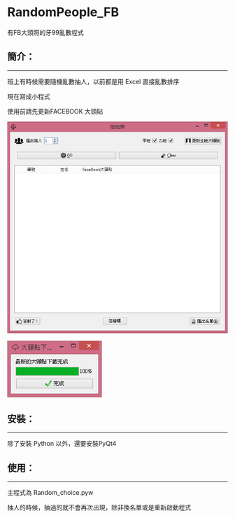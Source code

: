 RandomPeople_FB
===============

有FB大頭照的牙99亂數程式


簡介：
---
-----------------------------------

班上有時候需要隨機亂數抽人，以前都是用 Excel 直接亂數排序

現在寫成小程式

使用前請先更新FACEBOOK 大頭貼


![github](https://github.com/wlhunag/RandomPeople_FB/raw/master/icons/demo.png "亂數主畫面")

![github](https://github.com/wlhunag/RandomPeople_FB/raw/master/icons/fbdownloader.png "FACEBOOK 下載器")

安裝：
---
-----------------------------------

除了安裝 Python 以外，還要安裝PyQt4


使用：
---
-----------------------------------

主程式為 Random_choice.pyw


抽人的時候，抽過的就不會再次出現，除非換名單或是重新啟動程式


